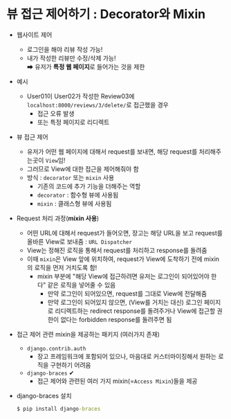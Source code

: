 # 뷰 접근 제어하기 : Decorator와 Mixin

- 웹사이트 제어
  - 로그인을 해야 리뷰 작성 가능!
  - 내가 작성한 리뷰만 수정/삭제 가능!  
  ➡ 유저가 **특정 웹 페이지**로 들어가는 것을 제한

- 예시
  - User01이 User02가 작성한 Review03에 `localhost:8000/reviews/3/delete/`로 접근했을 경우
    - 접근 오류 발생
    - 또는 특정 페이지로 리디렉트

- 뷰 접근 제어
  - 유저가 어떤 웹 페이지에 대해서 request를 보내면, 해당 request를 처리해주는곳이 `View`임!
  - 그러므로 View에 대한 접근을 제어해줘야 함
  - 방식 : `decorator` 또는 `mixin` 사용
    - 기존의 코드에 추가 기능을 더해주는 역할
    - `decorator` : 함수형 뷰에 사용됨
    - `mixin` : 클래스형 뷰에 사용됨

- Request 처리 과정(**mixin 사용**)
  - 어떤 URL에 대해서 request가 들어오면, 장고는 해당 URL을 보고 request를 올바른 View로 보내줌 : `URL Dispatcher`
  - View는 정해진 로직을 통해서 request를 처리하고 response를 돌려줌
  - 이때 `mixin`은 View 앞에 위치하여, request가 View에 도착하기 전에 mixin의 로직을 먼저 거치도록 함!
    - mixin 부분에 "해당 View에 접근하려면 유저는 로그인이 되어있어야 한다" 같은 로직을 넣어줄 수 있음
      - 만약 로그인이 되어있으면, request를 그대로 View에 전달해줌
      - 만약 로그인이 되어있지 않으면, (View를 거치는 대신) 로그인 페이지로 리디렉트하는 redirect response를 돌려주거나 View에 접근할 권한이 없다는 forbidden response를 돌려주면 됨
  
- 접근 제어 관련 mixin을 제공하는 패키지 (여러가지 존재)
  - `django.contrib.auth`
    - 장고 프레임워크에 포함되어 있으나, 마음대로 커스터마이징해서 원하는 로직을 구현하기 어려움
  - `django-braces` ✔
    - 접근 제어와 관련된 여러 가지 mixin(=`Access Mixin`)들을 제공

- django-braces 설치
  ```cmd
  $ pip install django-braces
  ```